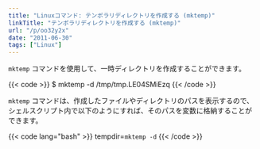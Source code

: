 ```yaml
---
title: "Linuxコマンド: テンポラリディレクトリを作成する (mktemp)"
linkTitle: "テンポラリディレクトリを作成する (mktemp)"
url: "/p/oo32y2x"
date: "2011-06-30"
tags: ["Linux"]
---
```


`mktemp` コマンドを使用して、一時ディレクトリを作成することができます。

{{< code >}}
$ mktemp -d
/tmp/tmp.LE04SMiEzq
{{< /code >}}

`mktemp` コマンドは、作成したファイルやディレクトリのパスを表示するので、シェルスクリプト内で以下のようにすれば、そのパスを変数に格納することができます。

{{< code lang="bash" >}}
tempdir=`mktemp -d`
{{< /code >}}

